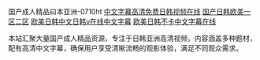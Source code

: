国产成人精品曰本亚洲-0710ht
<a href="https://heiliaoga6s9v.pages.dev">中文字幕高清免费日韩视频在线</a>
<a href="https://heiliaowzu4ur.pages.dev">国产日韩欧美一区二区</a>
<a href="https://heiliaoxwd5i8.pages.dev">欧美日韩中文日韩v在线中文字幕</a>
<a href="https://heiliaowt0d7p.pages.dev">欧美日韩不卡中文字幕在线</a>

本站汇聚大量国产成人精品资源，专注于日韩亚洲高清视频，内容涵盖多种题材，配有高清中文字幕，确保用户享受清晰流畅的观影体验，满足不同观众需求。

<span style="display:none;">[Canonical link](https://github.com/hihi20250710/hihi9)</span>

